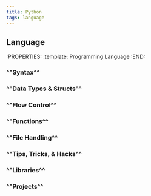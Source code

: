 ```yaml
---
title: Python
tags: language
---
```


## **Language**
:PROPERTIES:
:template: Programming Language
:END:
### ^^Syntax^^
### ^^Data Types & Structs^^
### ^^Flow Control^^
### ^^Functions^^
### ^^File Handling^^
### ^^Tips, Tricks, & Hacks^^
### ^^Libraries^^
### ^^Projects^^
